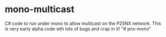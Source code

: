 # mono-multicast
C# code to run under mono to allow multicast on the P25NX network.
This is very early alpha code wth lots of bugs and crap in it!
"# pnx-mono" 
